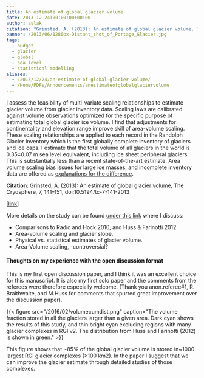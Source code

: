```yaml
---
title: An estimate of global glacier volume
date: 2013-12-24T00:00:00+00:00
author: aslak
citation: "Grinsted, A. (2013): An estimate of global glacier volume, The Cryosphere, 7, 141–151, doi:10.5194/tc-7-141-2013"
banner: /2013/06/1280px-Distant_shot_of_Portage_Glacier.jpg
tags:
  - budget
  - glacier
  - global
  - sea level
  - statistical modelling
aliases:
  - /2013/12/24/an-estimate-of-global-glacier-volume/
  - /Home/PDFs/Announcements/anestimateofglobalglaciervolume
---
```

I assess the feasibility of multi-variate scaling relationships to estimate glacier volume from glacier inventory data. Scaling laws are calibrated against volume observations optimized for the specific purpose of estimating total global glacier ice volume. I find that adjustments for continentality and elevation range improve skill of area-volume scaling. <!--more-->  These scaling relationships are applied to each record in the Randolph Glacier Inventory which is the first globally complete inventory of glaciers and ice caps. I estimate that the total volume of all glaciers in the world is 0.35±0.07 m sea level equivalent, including ice sheet peripheral glaciers. This is substantially less than a recent state-of-the-art estimate. Area volume scaling bias issues for large ice masses, and incomplete inventory data are offered as [explanations for the difference](/Home/Miscellaneous-Debris/estimatingglobalglaciervolume).

**Citation**: Grinsted, A. (2013): An estimate of global glacier volume, The Cryosphere, 7, 141–151, doi:10.5194/tc-7-141-2013

[[link](http://www.the-cryosphere.net/7/141/2013/tc-7-141-2013.pdf)]

More details on the study can be found [under this link](/Home/Miscellaneous-Debris/estimatingglobalglaciervolume) where I discuss:

  * Comparisons to Radic and Hock 2010, and Huss & Farinotti 2012.
  * Area-volume scaling and glacier slope.
  * Physical vs. statistical estimates of glacier volume.
  * Area-Volume scaling, -controversial?

#### Thoughts on my experience with the open discussion format

This is my first open discussion paper, and I think it was an excellent choice for this manuscript. It is also my first solo paper and the comments from the referees were therefore especially welcome. (Thank you anon.referee#1, R. Braithwaite, and M.Huss for comments that spurred great improvement over the discussion paper).


 {{< figure src="/2016/02/volumecumdist.png" caption="The volume fraction stored in all the glaciers larger than a given area. Dark cyan shows the results of this study, and thin bright cyan excluding regions with many glacier complexes in RGI v2. The distribution from Huss and Farinotti (2012) is shown in green." >}}


This figure shows that ~85% of the global glacier volume is stored in~1000 largest RGI glacier complexes (>100 km2). In the paper I suggest that we can improve the glacier estimate through detailed studies of those complexes.
